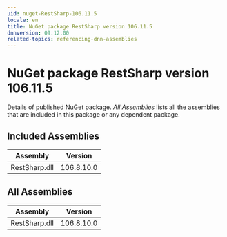 ```yaml
---
uid: nuget-RestSharp-106.11.5
locale: en
title: NuGet package RestSharp version 106.11.5
dnnversion: 09.12.00
related-topics: referencing-dnn-assemblies
---
```


# NuGet package RestSharp version 106.11.5
Details of published NuGet package.
*All Assemblies* lists all the assemblies that are included in this package or any dependent package.

## Included Assemblies

|Assembly|Version|
|---|---|
|RestSharp.dll|106.8.10.0|

## All Assemblies

|Assembly|Version|
|---|---|
|RestSharp.dll|106.8.10.0|

